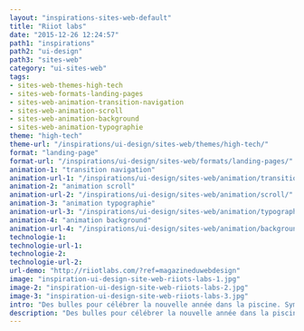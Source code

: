 ```yaml
---
layout: "inspirations-sites-web-default"
title: "Riiot labs"
date: "2015-12-26 12:24:57"
path1: "inspirations"
path2: "ui-design"
path3: "sites-web"
category: "ui-sites-web"
tags:
- sites-web-themes-high-tech
- sites-web-formats-landing-pages
- sites-web-animation-transition-navigation
- sites-web-animation-scroll
- sites-web-animation-background
- sites-web-animation-typographie
theme: "high-tech"
theme-url: "/inspirations/ui-design/sites-web/themes/high-tech/"
format: "landing-page"
format-url: "/inspirations/ui-design/sites-web/formats/landing-pages/"
animation-1: "transition navigation"
animation-url-1: "/inspirations/ui-design/sites-web/animation/transition-navigation/"
animation-2: "animation scroll"
animation-url-2: "/inspirations/ui-design/sites-web/animation/scroll/"
animation-3: "animation typographie"
animation-url-3: "/inspirations/ui-design/sites-web/animation/typographie/"
animation-4: "animation background"
animation-url-4: "/inspirations/ui-design/sites-web/animation/background/"
technologie-1:
technologie-url-1:
technologie-2:
technologie-url-2:
url-demo: "http://riiotlabs.com/?ref=magazineduwebdesign"
image: "inspiration-ui-design-site-web-riiots-labs-1.jpg"
image-2: "inspiration-ui-design-site-web-riiots-labs-2.jpg"
image-3: "inspiration-ui-design-site-web-riiots-labs-3.jpg"
intro: "Des bulles pour célébrer la nouvelle année dans la piscine. Sympa les animations en background."
description: "Des bulles pour célébrer la nouvelle année dans la piscine. Sympa les animations en background."
---
```

